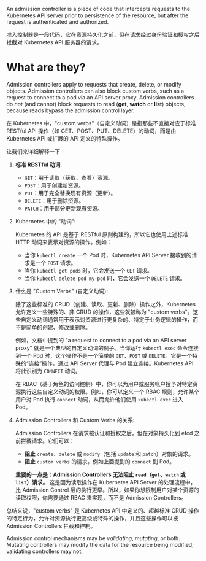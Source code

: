 An admission controller is a piece of code that intercepts requests to the Kubernetes API server prior to persistence of the resource, but after the request is authenticated and authorized.

准入控制器是一段代码，它在资源持久化之前、但在请求经过身份验证和授权之后拦截对 Kubernetes API 服务器的请求。

# What are they?
Admission controllers apply to requests that create, delete, or modify objects. Admission controllers can also block custom verbs, such as a request to connect to a pod via an API server proxy. Admission controllers do _not_ (and cannot) block requests to read (**get**, **watch** or **list**) objects, because reads bypass the admission control layer.

在 Kubernetes 中，"custom verbs"（自定义动词）是指那些不直接对应于标准 RESTful API 操作（如 GET、POST、PUT、DELETE）的动词，而是由 Kubernetes API 或扩展的 API 定义的特殊操作。

让我们来详细解释一下：

1. **标准 RESTful 动词**:
    
    - `GET`：用于读取（获取、查看）资源。
    - `POST`：用于创建新资源。
    - `PUT`：用于完全替换现有资源（更新）。
    - `DELETE`：用于删除资源。
    - `PATCH`：用于部分更新现有资源。
2. Kubernetes 中的 "动词":
    
    Kubernetes 的 API 是基于 RESTful 原则构建的，所以它也使用上述标准 HTTP 动词来表示对资源的操作。例如：
    
    - 当你 `kubectl create` 一个 Pod 时，Kubernetes API Server 接收到的请求是一个 `POST` 请求。
    - 当你 `kubectl get pods` 时，它会发送一个 `GET` 请求。
    - 当你 `kubectl delete pod my-pod` 时，它会发送一个 `DELETE` 请求。
3. 什么是 "Custom Verbs" (自定义动词):
    
    除了这些标准的 CRUD（创建、读取、更新、删除）操作之外，Kubernetes 允许定义一些特殊的、非 CRUD 的操作，这些就被称为 "custom verbs"。这些自定义动词通常用于表示对资源进行更复杂的、特定于业务逻辑的操作，而不是简单的创建、修改或删除。
    
    例如，文档中提到的 "a request to connect to a pod via an API server proxy" 就是一个典型的自定义动词的例子。当你运行 `kubectl exec` 命令连接到一个 Pod 时，这个操作不是一个简单的 `GET`、`POST` 或 `DELETE`。它是一个特殊的“连接”操作，通过 API Server 代理与 Pod 建立连接。Kubernetes API 将此识别为 `CONNECT` 动词。
    
    在 RBAC（基于角色的访问控制）中，你可以为用户或服务帐户授予对特定资源执行这些自定义动词的权限。例如，你可以定义一个 RBAC 规则，允许某个用户对 Pod 执行 `connect` 动词，从而允许他们使用 `kubectl exec` 进入 Pod。
    
4. Admission Controllers 和 Custom Verbs 的关系:
    
    Admission Controllers 在请求被认证和授权之后，但在对象持久化到 etcd 之前拦截请求。它们可以：
    
    - **阻止** `create`、`delete` 或 `modify`（包括 `update` 和 `patch`）对象的请求。
    - **阻止** `custom verbs` 的请求，例如上面提到的 `connect` 到 Pod。
    
    **重要的一点是：Admission Controllers 无法阻止 `read`（`get`、`watch` 或 `list`）请求。** 这是因为读取操作在 Kubernetes API Server 的处理流程中，比 Admission Control 层的执行更早。所以，如果你想限制用户对某个资源的读取权限，你需要通过 RBAC 来实现，而不是 Admission Controllers。
    

总结来说，"custom verbs" 是 Kubernetes API 中定义的、超越标准 CRUD 操作的特定行为，允许对资源执行更高级或特殊的操作，并且这些操作可以被 Admission Controllers 拦截和控制。

Admission control mechanisms may be _validating_, _mutating_, or both. Mutating controllers may modify the data for the resource being modified; validating controllers may not.

